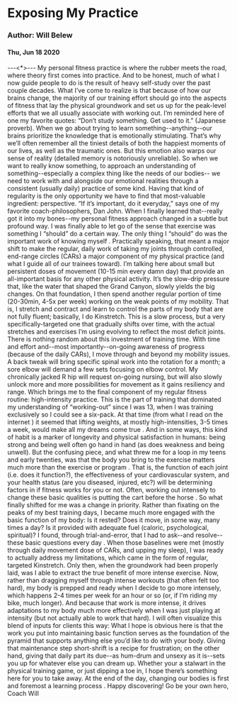 # Exposing My Practice
### Author: Will Belew
#### Thu, Jun 18 2020
---<*>---
My personal fitness practice is where the rubber meets the road, where theory first comes into practice. And to be honest, much of what I now guide people to do is the result of heavy self-study over the past couple decades. What I’ve come to realize is that because of how our  brains  change, the majority of our training effort should go into the aspects of fitness that lay the physical groundwork and set us up for the peak-level efforts that we all usually associate with working out. I’m reminded here of one my favorite quotes: “Don’t study something. Get used to it.” (Japanese proverb). When we go about trying to learn something--anything--our brains prioritize the knowledge that is emotionally stimulating. That’s why we’ll often remember all the tiniest details of both the happiest moments of our lives, as well as the traumatic ones. But this emotion also warps our sense of reality (detailed memory is notoriously unreliable). So when we want to really  know  something, to approach an  understanding  of something--especially a complex thing like the  needs of our bodies-- we need to work with and alongside our emotional realities through a consistent (usually daily) practice of some kind. Having that kind of regularity is the only opportunity we have to find that most-valuable ingredient: perspective. “If it’s important, do it everyday,” says one of my favorite coach-philosophers, Dan John. When I finally learned that--really got it into my bones--my personal fitness approach changed in a subtle but profound way. I was finally able to let go of the sense that exercise was something I “should” do a certain way. The only thing I “should” do was the important work of  knowing myself . Practically speaking, that meant a major shift to make the regular, daily work of taking my joints through controlled, end-range circles (CARs) a major component of my physical practice (and what I guide all of our trainees toward). I’m talking here about small but persistent doses of movement (10-15 min every damn day) that provide an all-important basis for any other physical activity. It’s the slow-drip pressure that, like the water that shaped the Grand Canyon, slowly yields the big changes. On that foundation, I then spend another regular portion of time (20-30min, 4-5x per week) working on the weak points of my mobility. That is, I stretch and contract and  learn  to control the parts of my body that are not fully fluent; basically, I do Kinstretch. This is a slow process, but a  very  specifically-targeted one that gradually shifts over time, with the actual stretches and exercises I’m using evolving to reflect the most deficit joints. There is nothing random about this investment of training time. With time and effort and--most importantly--on-going awareness of progress (because of the daily CARs), I move through and beyond my mobility issues. A back tweak will bring specific spinal work into the rotation for a month; a sore elbow will demand a few sets focusing on elbow control. My chronically jacked R hip will request on-going nursing, but will also slowly unlock more and more possibilities for movement as it gains resiliency and range. Which brings me to the final component of my regular fitness routine: high-intensity practice. This is the part of training that dominated my understanding of “working-out” since I was 13, when I was training exclusively so I could see a six-pack. At that time (from what I read on the internet ) it seemed that lifting weights, at mostly high-intensities, 3-5 times a week,  would make all my dreams come true . And in some ways, this kind of habit  is  a marker of longevity and physical satisfaction in humans: being  strong  and being  well  often go hand in hand (as does weakness and being unwell). But the confusing piece, and what threw me for a loop in my teens and early twenties, was that  the body you bring  to the exercise matters much more than the exercise or program . That is, the function of each joint (i.e. does it function?), the effectiveness of your cardiovascular system, and your health status (are you diseased, injured, etc?) will be determining factors in if fitness works for you or not. Often,  working out intensely to change these basic qualities is putting the cart before the horse . So what finally shifted for me was a change in priority. Rather than fixating on the peaks of my best training days, I became much more engaged with the basic function of my body:  Is it rested?  Does it move, in some way, many times a day?  Is it provided with adequate fuel (caloric, psychological, spiritual)?  I found, through trial-and-error, that I had to ask--and resolve--these basic questions  every day . When those baselines were met (mostly through daily movement dose of CARs, and upping my sleep), I was ready to actually address my limitations, which came in the form of regular, targeted Kinstretch. Only then, when the groundwork had been properly laid, was I able to extract the true benefit of more intense exercise. Now, rather than dragging myself through intense workouts (that often felt  too  hard), my body is prepped and ready when I decide to go more intensely, which happens 2-4 times per week for an hour or so (or, if I’m riding my bike, much longer). And because that work is more intense, it drives adaptations to my body much more effectively when I was just  playing  at intensity (but not actually able to work that hard). I will often visualize this blend of inputs for clients this way:                     What I hope is obvious here is that the work you put into maintaining basic function serves as the foundation of the pyramid that supports anything else you’d like to do with your body. Giving that maintenance step short-shrift is a recipe for frustration; on the other hand, giving that daily part its due--as hum-drum and unsexy as it is--sets you up for  whatever  else you can dream up. Whether your a stalwart in the physical training game, or just dipping a toe in, I hope there’s something here for you to take away. At the end of the day, changing our bodies is first and foremost a  learning process . Happy discovering! Go be your own hero, Coach Will
                        
